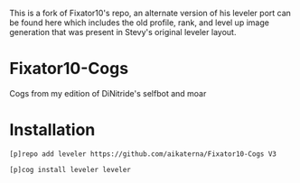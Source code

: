 This is a fork of Fixator10's repo, an alternate version of his leveler port can be found here which includes the old profile, rank, and level up image generation that was present in Stevy's original leveler layout.

# Fixator10-Cogs
Cogs from my edition of DiNitride's selfbot and moar

# Installation
`[p]repo add leveler https://github.com/aikaterna/Fixator10-Cogs V3`

`[p]cog install leveler leveler`
